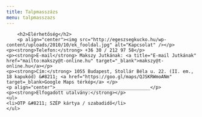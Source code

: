 ```yaml
---
title: Talpmasszázs
menu: talpmasszazs
---
```



		<h2>Elérhetőség</h2>
        <p align="center"><img src="http://egeszsegkucko.hu/wp-content/uploads/2010/10/ek_fooldal.jpg" alt="Kapcsolat" /></p>
    <p><strong>Telefon:</strong> +36 30 / 212 97 58</p>
    <p><strong>E-mail</strong> Makszy Jutkának: <a title="E-mail Jutkának" href="mailto:makszy@t-online.hu" target="_blank">makszy@t-online.hu</a></p>
    <p><strong>Cím:</strong> 1055 Budapest, Stollár Béla u. 22. (II. em., 18 kapukód) &#8211; <a href="https://goo.gl/maps/QJSKRWmoANm" target=_blank>Google Maps térkép</a> </p>
    <p align="center">___________________________________</p>
    <p><strong>Elfogadott utalvány:</strong></p>
    <ul>
    <li>OTP &#8211; SZÉP kártya / szabadidő</li>
    </ul>